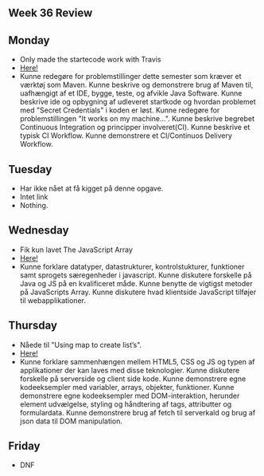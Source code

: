 ## Week 36 Review

## Monday

* Only made the startecode work with Travis
* [Here!](https://github.com/Kornvalles/3-Semester/tree/master/u36/02-09-2019/rest-jpa-devops-startcode)
* Kunne redegøre for problemstillinger dette semester som kræver et værktøj som Maven. Kunne beskrive og demonstrere brug af Maven til, uafhængigt af et IDE, bygge, teste, og afvikle Java Software. Kunne beskrive ide og opbygning af udleveret startkode og hvordan problemet med "Secret Credentials" i koden er løst. Kunne redegøre for problemstillingen "It works on my machine...". Kunne beskrive begrebet Continuous Integration og principper involveret(CI). Kunne beskrive et typisk CI Workflow. Kunne demonstrere et CI/Continuos Delivery Workflow.

## Tuesday

* Har ikke nået at få kigget på denne opgave.
* Intet link
* Nothing.

## Wednesday

* Fik kun lavet The JavaScript Array
* [Here!](https://github.com/Kornvalles/3-Semester/tree/master/u36/04-09-2019/js_day1)
* Kunne forklare datatyper, datastrukturer, kontrolstukturer, funktioner samt sprogets særegenheder i javascript. Kunne diskutere forskelle på Java og JS på en kvalificeret måde. Kunne benytte de vigtigst metoder på JavaScripts Array. Kunne diskutere hvad klientside JavaScript tilføjer til webapplikationer.

## Thursday

* Nåede til "Using map to create list’s".
* [Here!](https://github.com/Kornvalles/3-Semester/tree/master/u36/05-09-2019)
* Kunne forklare sammenhængen mellem HTML5, CSS og JS og typen af applikationer der kan laves med disse teknologier. Kunne diskutere forskelle på serverside og client side kode. Kunne demonstrere egne kodeeksempler med variabler, arrays, objekter, funktioner. Kunne demonstrere egne kodeeksempler med DOM-interaktion, herunder element udvælgelse, styling og håndtering af tags, attributter og formulardata. Kunne demonstrere brug af fetch til serverkald og brug af json data til DOM manipulation.

## Friday

* DNF